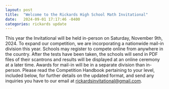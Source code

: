 ```yaml
---
layout: post
title:  "Welcome to the Rickards High School Math Invitational"
date:   2024-09-01 17:17:46 -0400
categories: rickards update
---
```

 This year the Invitational will be held in-person on Saturday, November 9th, 2024. To expand our competition, we are incorporating a nationwide mail-in division this year. Schools may register to compete online from anywhere in the country. After the tests have been taken, the schools will send in PDF files of their scantrons and results will be displayed at an online ceremony at a later time. Awards for mail-in will be in a separate division than in-person. Please read the Competition Handbook pertaining to your level, included below, for further details on the updated format, and send any inquiries you have to our email at rickardsinvitational@gmail.com.

